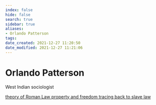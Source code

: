```yaml
---
index: false
hide: false
search: true
sidebar: true
aliases:
- Orlando Patterson
tags:
date_created: 2021-12-27 11:20:50
date_modified: 2021-12-27 11:21:06
---
```


# Orlando Patterson

West Indian sociologist

[theory of Roman Law property and freedom tracing back to slave law](theory%20of%20Roman%20Law%20property%20and%20freedom%20tracing%20back%20to%20slave%20law.md)

